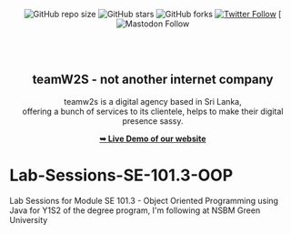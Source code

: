 <div align="center">
  
  ![GitHub repo size](https://img.shields.io/github/repo-size/gthuva/teamw2s)
  ![GitHub stars](https://img.shields.io/github/stars/gthuva/teamw2s?style=social)
  ![GitHub forks](https://img.shields.io/github/forks/gthuva/teamw2s?style=social)
  [![Twitter Follow](https://img.shields.io/twitter/follow/gthuva?style=social)](https://twitter.com/intent/follow?screen_name=gthuvaDEV)
  [![Mastodon Follow](https://img.shields.io/mastodon/follow/110008719045585970?domain=https%3A%2F%2Fmastodon.social%2F&style=social)
    
  <br />
  <br />

  <h2 align="center">teamW2S - not another internet company</h2>

  teamw2s is a digital agency based in Sri Lanka, <br />offering a bunch of services to its clientele, helps to make their digital presence sassy.

  <a href="https://gthuva.github.io/teamw2s/"><strong>➥ Live Demo of our website</strong></a>

</div>

# Lab-Sessions-SE-101.3-OOP
Lab Sessions for Module SE 101.3 - Object Oriented Programming using Java for Y1S2 of the degree program, I'm following at NSBM Green University
